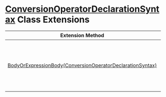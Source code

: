 # [ConversionOperatorDeclarationSyntax](https://docs.microsoft.com/en-us/dotnet/api/microsoft.codeanalysis.csharp.syntax.conversionoperatordeclarationsyntax) Class Extensions

| Extension Method | Summary |
| ---------------- | ------- |
| [BodyOrExpressionBody(ConversionOperatorDeclarationSyntax)](../../../../../Roslynator/CSharp/SyntaxExtensions/BodyOrExpressionBody/README.md#Roslynator_CSharp_SyntaxExtensions_BodyOrExpressionBody_Microsoft_CodeAnalysis_CSharp_Syntax_ConversionOperatorDeclarationSyntax_) | Returns conversion operator body or an expression body if the body is null\. |

